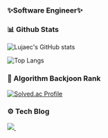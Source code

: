 ### ✨Software Engineer✨

<!--
**LujaeDev/LujaeDev** is a ✨ _special_ ✨ repository because its `README.md` (this file) appears on your GitHub profile.

Here are some ideas to get you started:

- 🔭 I’m currently working on ...
- 🌱 I’m currently learning ...
- 👯 I’m looking to collaborate on ...
- 🤔 I’m looking for help with ..
- 💬 Ask me about ...
- 📫 How to reach me: ...
- 😄 Pronouns: ...
- ⚡ Fun fact: ...
-->





  
<h3>
  📊 Github Stats 
</h3>

  ![Lujaec's GitHub stats](https://github-readme-stats.vercel.app/api?username=Lujaec&show_icons=true&theme=traspart)
  
  <img src="https://github-readme-stats.vercel.app/api/top-langs/?username=LujaeC&layout=compact&theme=traspart" alt="Top Langs"/>

<h3>
  🏅 Algorithm Backjoon Rank 
</h3>
<div>
  <a href="[https://solved.ac/profile/nomad8](https://solved.ac/profile/nomad8)">
    <img src="http://mazassumnida.wtf/api/v2/generate_badge?boj=nomad8" alt="Solved.ac Profile"/>
  </a>
</div>

<h3>
  ⚙️ Tech Blog 
</h3>
<div>  
  <a href="https://medium.com/@youjae0803">
    <img src="https://img.shields.io/badge/Medium-12100E.svg?style=for-the-badge&logo=medium&logoColor=white" />&nbsp
  </a>
</div>
 
